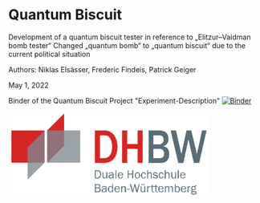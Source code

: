 # Quantum Biscuit

Development of a quantum biscuit tester in reference to „Elitzur–Vaidman bomb tester“
Changed „quantum bomb“ to „quantum biscuit“ due to the current political situation

Authors: Niklas Elsässer, Frederic Findeis, Patrick Geiger

May 1, 2022

Binder of the Quantum Biscuit Project "Experiment-Description" [![Binder](https://mybinder.org/badge_logo.svg)](https://mybinder.org/v2/gh/FreddyTF/QuantumBiscuit/HEAD?labpath=Experiment-Description.ipynb)

<img src="new_Images/dhbw.png" width=400/>
